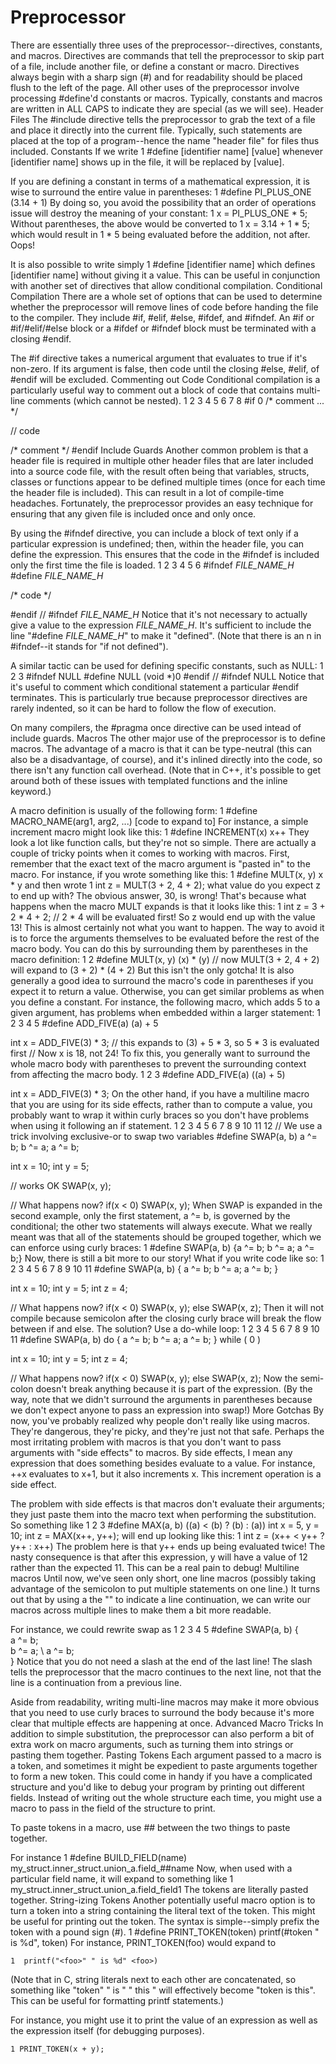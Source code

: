 # Preprocessor
There are essentially three uses of the preprocessor--directives, constants, and macros. Directives are commands that tell the preprocessor to skip part of a file, include another file, or define a constant or macro. Directives always begin with a sharp sign (#) and for readability should be placed flush to the left of the page. All other uses of the preprocessor involve processing #define'd constants or macros. Typically, constants and macros are written in ALL CAPS to indicate they are special (as we will see).
Header Files
The #include directive tells the preprocessor to grab the text of a file and place it directly into the current file. Typically, such statements are placed at the top of a program--hence the name "header file" for files thus included.
Constants
If we write
1
#define [identifier name] [value]
whenever [identifier name] shows up in the file, it will be replaced by [value].

If you are defining a constant in terms of a mathematical expression, it is wise to surround the entire value in parentheses:
1
#define PI_PLUS_ONE (3.14 + 1)
By doing so, you avoid the possibility that an order of operations issue will destroy the meaning of your constant:
1
x = PI_PLUS_ONE * 5;
Without parentheses, the above would be converted to
1
x = 3.14 + 1 * 5;
which would result in 1 * 5 being evaluated before the addition, not after. Oops!

It is also possible to write simply
1
#define [identifier name]
which defines [identifier name] without giving it a value. This can be useful in conjunction with another set of directives that allow conditional compilation.
Conditional Compilation
There are a whole set of options that can be used to determine whether the preprocessor will remove lines of code before handing the file to the compiler. They include #if, #elif, #else, #ifdef, and #ifndef. An #if or #if/#elif/#else block or a #ifdef or #ifndef block must be terminated with a closing #endif.

The #if directive takes a numerical argument that evaluates to true if it's non-zero. If its argument is false, then code until the closing #else, #elif, of #endif will be excluded.
Commenting out Code
Conditional compilation is a particularly useful way to comment out a block of code that contains multi-line comments (which cannot be nested).
1
2
3
4
5
6
7
8
#if 0
/* comment ...
*/
 
// code
 
/* comment */
#endif
Include Guards
Another common problem is that a header file is required in multiple other header files that are later included into a source code file, with the result often being that variables, structs, classes or functions appear to be defined multiple times (once for each time the header file is included). This can result in a lot of compile-time headaches. Fortunately, the preprocessor provides an easy technique for ensuring that any given file is included once and only once.

By using the #ifndef directive, you can include a block of text only if a particular expression is undefined; then, within the header file, you can define the expression. This ensures that the code in the #ifndef is included only the first time the file is loaded.
1
2
3
4
5
6
#ifndef _FILE_NAME_H_
#define _FILE_NAME_H_
 
/* code */
 
#endif // #ifndef _FILE_NAME_H_
Notice that it's not necessary to actually give a value to the expression _FILE_NAME_H_. It's sufficient to include the line "#define _FILE_NAME_H_" to make it "defined". (Note that there is an n in #ifndef--it stands for "if not defined").

A similar tactic can be used for defining specific constants, such as NULL:
1
2
3
#ifndef NULL
#define NULL (void *)0
#endif // #ifndef NULL
Notice that it's useful to comment which conditional statement a particular #endif terminates. This is particularly true because preprocessor directives are rarely indented, so it can be hard to follow the flow of execution.

On many compilers, the #pragma once directive can be used intead of include guards.
Macros
The other major use of the preprocessor is to define macros. The advantage of a macro is that it can be type-neutral (this can also be a disadvantage, of course), and it's inlined directly into the code, so there isn't any function call overhead. (Note that in C++, it's possible to get around both of these issues with templated functions and the inline keyword.)

A macro definition is usually of the following form:
1
#define MACRO_NAME(arg1, arg2, ...) [code to expand to]
For instance, a simple increment macro might look like this:
1
#define INCREMENT(x) x++
They look a lot like function calls, but they're not so simple. There are actually a couple of tricky points when it comes to working with macros. First, remember that the exact text of the macro argument is "pasted in" to the macro. For instance, if you wrote something like this:
1
#define MULT(x, y) x * y
and then wrote
1
int z = MULT(3 + 2, 4 + 2);
what value do you expect z to end up with? The obvious answer, 30, is wrong! That's because what happens when the macro MULT expands is that it looks like this:
1
int z = 3 + 2 * 4 + 2;    // 2 * 4 will be evaluated first!
So z would end up with the value 13! This is almost certainly not what you want to happen. The way to avoid it is to force the arguments themselves to be evaluated before the rest of the macro body. You can do this by surrounding them by parentheses in the macro definition:
1
2
#define MULT(x, y) (x) * (y)
// now MULT(3 + 2, 4 + 2) will expand to (3 + 2) * (4 + 2)
But this isn't the only gotcha! It is also generally a good idea to surround the macro's code in parentheses if you expect it to return a value. Otherwise, you can get similar problems as when you define a constant. For instance, the following macro, which adds 5 to a given argument, has problems when embedded within a larger statement:
1
2
3
4
5
#define ADD_FIVE(a) (a) + 5
 
int x = ADD_FIVE(3) * 3;
// this expands to (3) + 5 * 3, so 5 * 3 is evaluated first
// Now x is 18, not 24!
To fix this, you generally want to surround the whole macro body with parentheses to prevent the surrounding context from affecting the macro body.
1
2
3
#define ADD_FIVE(a) ((a) + 5)
 
int x = ADD_FIVE(3) * 3;
On the other hand, if you have a multiline macro that you are using for its side effects, rather than to compute a value, you probably want to wrap it within curly braces so you don't have problems when using it following an if statement.
1
2
3
4
5
6
7
8
9
10
11
12
// We use a trick involving exclusive-or to swap two variables
#define SWAP(a, b)  a ^= b; b ^= a; a ^= b; 
 
int x = 10;
int y = 5;
 
// works OK
SWAP(x, y);
 
// What happens now?
if(x < 0)
    SWAP(x, y);
When SWAP is expanded in the second example, only the first statement, a ^= b, is governed by the conditional; the other two statements will always execute. What we really meant was that all of the statements should be grouped together, which we can enforce using curly braces:
1
#define SWAP(a, b)  {a ^= b; b ^= a; a ^= b;} 
Now, there is still a bit more to our story! What if you write code like so:
1
2
3
4
5
6
7
8
9
10
11
#define SWAP(a, b)  { a ^= b; b ^= a; a ^= b; }
 
int x = 10;
int y = 5;
int z = 4;
 
// What happens now?
if(x < 0)
    SWAP(x, y);
else
    SWAP(x, z); 
Then it will not compile because semicolon after the closing curly brace will break the flow between if and else. The solution? Use a do-while loop:
1
2
3
4
5
6
7
8
9
10
11
#define SWAP(a, b)  do { a ^= b; b ^= a; a ^= b; } while ( 0 )
 
int x = 10;
int y = 5;
int z = 4;
 
// What happens now?
if(x < 0)
    SWAP(x, y);
else
    SWAP(x, z); 
Now the semi-colon doesn't break anything because it is part of the expression. (By the way, note that we didn't surround the arguments in parentheses because we don't expect anyone to pass an expression into swap!)
More Gotchas
By now, you've probably realized why people don't really like using macros. They're dangerous, they're picky, and they're just not that safe. Perhaps the most irritating problem with macros is that you don't want to pass arguments with "side effects" to macros. By side effects, I mean any expression that does something besides evaluate to a value. For instance, ++x evaluates to x+1, but it also increments x. This increment operation is a side effect.

The problem with side effects is that macros don't evaluate their arguments; they just paste them into the macro text when performing the substitution. So something like
1
2
3
#define MAX(a, b) ((a) < (b) ? (b) : (a))
int x = 5, y = 10;
int z = MAX(x++, y++);
will end up looking like this:
1
int z = (x++ < y++ ? y++ : x++)
The problem here is that y++ ends up being evaluated twice! The nasty consequence is that after this expression, y will have a value of 12 rather than the expected 11. This can be a real pain to debug!
Multiline macros
Until now, we've seen only short, one line macros (possibly taking advantage of the semicolon to put multiple statements on one line.) It turns out that by using a the "\" to indicate a line continuation, we can write our macros across multiple lines to make them a bit more readable.

For instance, we could rewrite swap as
1
2
3
4
5
#define SWAP(a, b)  {                   \
                        a ^= b;         \
                        b ^= a;         \ 
                        a ^= b;         \
                    } 
Notice that you do not need a slash at the end of the last line! The slash tells the preprocessor that the macro continues to the next line, not that the line is a continuation from a previous line.

Aside from readability, writing multi-line macros may make it more obvious that you need to use curly braces to surround the body because it's more clear that multiple effects are happening at once.
Advanced Macro Tricks
In addition to simple substitution, the preprocessor can also perform a bit of extra work on macro arguments, such as turning them into strings or pasting them together.
Pasting Tokens
Each argument passed to a macro is a token, and sometimes it might be expedient to paste arguments together to form a new token. This could come in handy if you have a complicated structure and you'd like to debug your program by printing out different fields. Instead of writing out the whole structure each time, you might use a macro to pass in the field of the structure to print.

To paste tokens in a macro, use ## between the two things to paste together.

For instance
1
#define BUILD_FIELD(name) my_struct.inner_struct.union_a.field_##name
Now, when used with a particular field name, it will expand to something like
1
my_struct.inner_struct.union_a.field_field1
The tokens are literally pasted together.
String-izing Tokens
Another potentially useful macro option is to turn a token into a string containing the literal text of the token. This might be useful for printing out the token. The syntax is simple--simply prefix the token with a pound sign (#).
1
#define PRINT_TOKEN(token) printf(#token " is %d", token)
For instance, PRINT_TOKEN(foo) would expand to
~~~~
1  printf("<foo>" " is %d" <foo>)
~~~~
(Note that in C, string literals next to each other are concatenated, so something like "token" " is " " this " will effectively become "token is this". This can be useful for formatting printf statements.)

For instance, you might use it to print the value of an expression as well as the expression itself (for debugging purposes).
~~~~
1 PRINT_TOKEN(x + y);
~~~~
